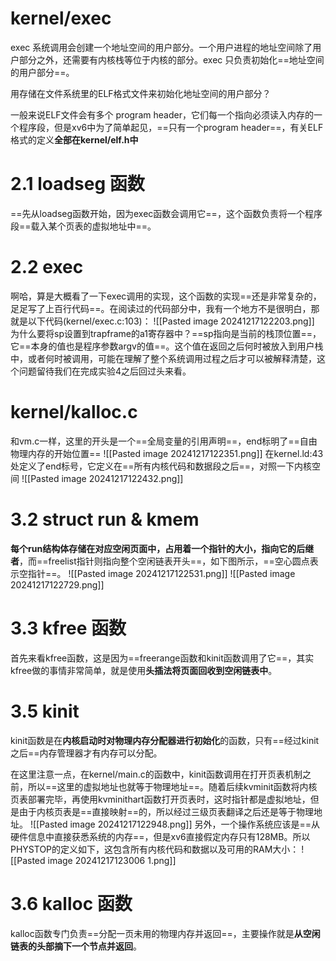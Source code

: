# kernel/exec
exec 系统调用会创建一个地址空间的用户部分。一个用户进程的地址空间除了用户部分之外，还需要有内核栈等位于内核的部分。exec 只负责初始化==地址空间的用户部分==。

用存储在文件系统里的ELF格式文件来初始化地址空间的用户部分？

一般来说ELF文件会有多个 program header，它们每一个指向必须读入内存的一个程序段，但是xv6中为了简单起见，==只有一个program header==，有关ELF格式的定义**全部在kernel/elf.h中**

# 2.1 loadseg 函数
==先从loadseg函数开始，因为exec函数会调用它==，这个函数负责将一个程序段==载入某个页表的虚拟地址中==。

# 2.2 exec
啊哈，算是大概看了一下exec调用的实现，这个函数的实现==还是非常复杂的，足足写了上百行代码==。在阅读过的代码部分中，我有一个地方不是很明白，那就是以下代码(kernel/exec.c:103)：
![[Pasted image 20241217122203.png]]
为什么要将sp设置到trapframe的a1寄存器中？==sp指向是当前的栈顶位置==，它==本身的值也是程序参数argv的值==。这个值在返回之后何时被放入到用户栈中，或者何时被调用，可能在理解了整个系统调用过程之后才可以被解释清楚，这个问题留待我们在完成实验4之后回过头来看。

# kernel/kalloc.c
和vm.c一样，这里的开头是一个==全局变量的引用声明==，end标明了==自由物理内存的开始位置==
![[Pasted image 20241217122351.png]]
在kernel.ld:43处定义了end标号，它定义在==所有内核代码和数据段之后==，对照一下内核空间
![[Pasted image 20241217122432.png]]
# 3.2 struct run & kmem
**每个run结构体存储在对应空闲页面中，占用着一个指针的大小，指向它的后继者**，而==freelist指针则指向整个空闲链表开头==，如下图所示，==空心圆点表示空指针==。
![[Pasted image 20241217122531.png]]
![[Pasted image 20241217122729.png]]
# 3.3 kfree 函数
首先来看kfree函数，这是因为==freerange函数和kinit函数调用了它==，其实kfree做的事情非常简单，就是使用**头插法将页面回收到空闲链表中**。

# 3.5 kinit 
kinit函数是在**内核启动时对物理内存分配器进行初始化**的函数，只有==经过kinit之后==内存管理器才有内存可以分配。

在这里注意一点，在kernel/main.c的函数中，kinit函数调用在打开页表机制之前，所以==这里的虚拟地址也就等于物理地址==。随着后续kvminit函数将内核页表部署完毕，再使用kvminithart函数打开页表时，这时指针都是虚拟地址，但是由于内核页表是==直接映射==的，所以经过三级页表翻译之后还是等于物理地址。
![[Pasted image 20241217122948.png]]
另外，一个操作系统应该是==从硬件信息中直接获悉系统的内存==，但是xv6直接假定内存只有128MB。所以PHYSTOP的定义如下，这包含所有内核代码和数据以及可用的RAM大小：
![[Pasted image 20241217123006 1.png]]
# 3.6 kalloc 函数
kalloc函数专门负责==分配一页未用的物理内存并返回==，主要操作就是**从空闲链表的头部摘下一个节点并返回**。
